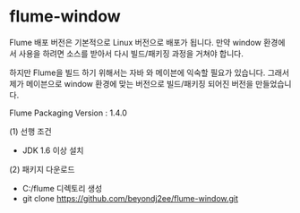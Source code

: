flume-window
============

Flume 배포 버전은 기본적으로 Linux 버전으로 배포가 됩니다.
만약 window 환경에서 사용을 하려면 
소스를 받아서 다시 빌드/패키징 과정을 거쳐야 합니다.

하지만 Flume을 빌드 하기 위해서는 
자바 와 메이븐에 익숙할 필요가 있습니다.
그래서 제가 메이븐으로 window 환경에 맞는
버전으로 빌드/패키징 되어진 버전을 만들었습니다.

Flume Packaging Version : 1.4.0


(1) 선행 조건

- JDK 1.6 이상 설치

(2) 패키지 다운로드

- C:/flume 디렉토리 생성
- git clone https://github.com/beyondj2ee/flume-window.git 






